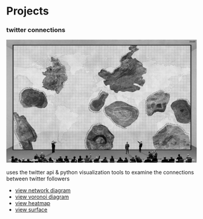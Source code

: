 # Projects

### twitter connections

![MoLV Map](/images/big_map.png)

uses the twitter api & python visualization tools to examine the
connections between twitter followers

* [view network diagram][1]
* [view voronoi diagram][2]
* [view heatmap][3]
* [view surface][4]

[1]: /wydna00/network.html
[2]: /wydna00/voronoi.html
[3]: /wydna00/heatmap.html
[4]: /wydna00/surface.html
